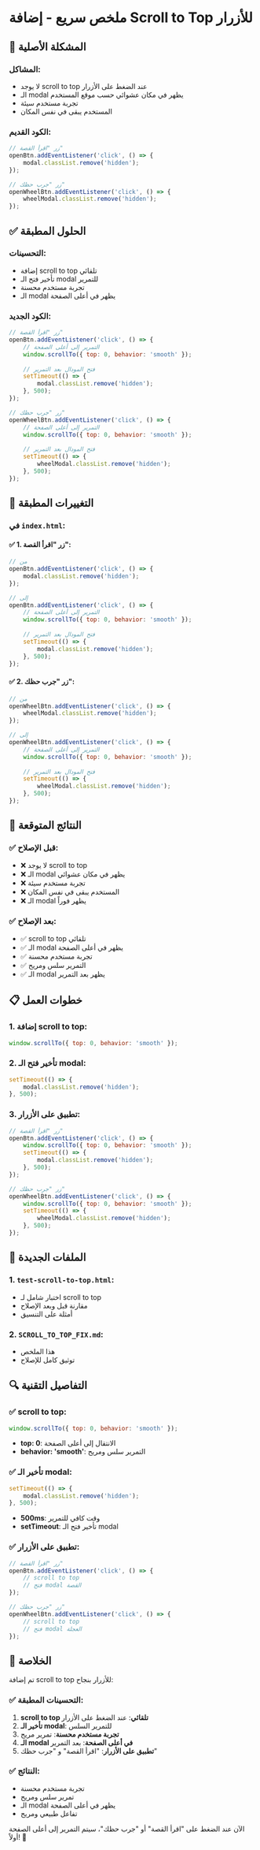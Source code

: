 # ملخص سريع - إضافة Scroll to Top للأزرار

## 🚨 المشكلة الأصلية

### المشاكل:
- لا يوجد scroll to top عند الضغط على الأزرار
- الـ modal يظهر في مكان عشوائي حسب موقع المستخدم
- تجربة مستخدم سيئة
- المستخدم يبقى في نفس المكان

### الكود القديم:
```javascript
// زر "اقرأ القصة"
openBtn.addEventListener('click', () => {
    modal.classList.remove('hidden');
});

// زر "جرب حظك"
openWheelBtn.addEventListener('click', () => {
    wheelModal.classList.remove('hidden');
});
```

## ✅ الحلول المطبقة

### التحسينات:
- إضافة scroll to top تلقائي
- تأخير فتح الـ modal للتمرير
- تجربة مستخدم محسنة
- الـ modal يظهر في أعلى الصفحة

### الكود الجديد:
```javascript
// زر "اقرأ القصة"
openBtn.addEventListener('click', () => {
    // التمرير إلى أعلى الصفحة
    window.scrollTo({ top: 0, behavior: 'smooth' });
    
    // فتح المودال بعد التمرير
    setTimeout(() => {
        modal.classList.remove('hidden');
    }, 500);
});

// زر "جرب حظك"
openWheelBtn.addEventListener('click', () => {
    // التمرير إلى أعلى الصفحة
    window.scrollTo({ top: 0, behavior: 'smooth' });
    
    // فتح المودال بعد التمرير
    setTimeout(() => {
        wheelModal.classList.remove('hidden');
    }, 500);
});
```

## 🔧 التغييرات المطبقة

### في `index.html`:

#### ✅ **1. زر "اقرأ القصة"**:
```javascript
// من
openBtn.addEventListener('click', () => {
    modal.classList.remove('hidden');
});

// إلى
openBtn.addEventListener('click', () => {
    // التمرير إلى أعلى الصفحة
    window.scrollTo({ top: 0, behavior: 'smooth' });
    
    // فتح المودال بعد التمرير
    setTimeout(() => {
        modal.classList.remove('hidden');
    }, 500);
});
```

#### ✅ **2. زر "جرب حظك"**:
```javascript
// من
openWheelBtn.addEventListener('click', () => {
    wheelModal.classList.remove('hidden');
});

// إلى
openWheelBtn.addEventListener('click', () => {
    // التمرير إلى أعلى الصفحة
    window.scrollTo({ top: 0, behavior: 'smooth' });
    
    // فتح المودال بعد التمرير
    setTimeout(() => {
        wheelModal.classList.remove('hidden');
    }, 500);
});
```

## 🎯 النتائج المتوقعة

### ✅ **قبل الإصلاح**:
- ❌ لا يوجد scroll to top
- ❌ الـ modal يظهر في مكان عشوائي
- ❌ تجربة مستخدم سيئة
- ❌ المستخدم يبقى في نفس المكان
- ❌ الـ modal يظهر فوراً

### ✅ **بعد الإصلاح**:
- ✅ scroll to top تلقائي
- ✅ الـ modal يظهر في أعلى الصفحة
- ✅ تجربة مستخدم محسنة
- ✅ التمرير سلس ومريح
- ✅ الـ modal يظهر بعد التمرير

## 📋 خطوات العمل

### 1. إضافة scroll to top:
```javascript
window.scrollTo({ top: 0, behavior: 'smooth' });
```

### 2. تأخير فتح الـ modal:
```javascript
setTimeout(() => {
    modal.classList.remove('hidden');
}, 500);
```

### 3. تطبيق على الأزرار:
```javascript
// زر "اقرأ القصة"
openBtn.addEventListener('click', () => {
    window.scrollTo({ top: 0, behavior: 'smooth' });
    setTimeout(() => {
        modal.classList.remove('hidden');
    }, 500);
});

// زر "جرب حظك"
openWheelBtn.addEventListener('click', () => {
    window.scrollTo({ top: 0, behavior: 'smooth' });
    setTimeout(() => {
        wheelModal.classList.remove('hidden');
    }, 500);
});
```

## 📁 الملفات الجديدة

### 1. `test-scroll-to-top.html`:
- اختبار شامل لـ scroll to top
- مقارنة قبل وبعد الإصلاح
- أمثلة على التنسيق

### 2. `SCROLL_TO_TOP_FIX.md`:
- هذا الملخص
- توثيق كامل للإصلاح

## 🔍 التفاصيل التقنية

### ✅ **scroll to top**:
```javascript
window.scrollTo({ top: 0, behavior: 'smooth' });
```
- **top: 0**: الانتقال إلى أعلى الصفحة
- **behavior: 'smooth'**: التمرير سلس ومريح

### ✅ **تأخير الـ modal**:
```javascript
setTimeout(() => {
    modal.classList.remove('hidden');
}, 500);
```
- **500ms**: وقت كافي للتمرير
- **setTimeout**: تأخير فتح الـ modal

### ✅ **تطبيق على الأزرار**:
```javascript
// زر "اقرأ القصة"
openBtn.addEventListener('click', () => {
    // scroll to top
    // فتح modal القصة
});

// زر "جرب حظك"
openWheelBtn.addEventListener('click', () => {
    // scroll to top
    // فتح modal العجلة
});
```

## 🎉 الخلاصة

تم إضافة scroll to top للأزرار بنجاح:

### ✅ **التحسينات المطبقة**:
1. **scroll to top تلقائي**: عند الضغط على الأزرار
2. **تأخير الـ modal**: للتمرير السلس
3. **تجربة مستخدم محسنة**: تمرير مريح
4. **الـ modal في أعلى الصفحة**: بعد التمرير
5. **تطبيق على الأزرار**: "اقرأ القصة" و "جرب حظك"

### ✅ **النتائج**:
- تجربة مستخدم محسنة
- تمرير سلس ومريح
- الـ modal يظهر في أعلى الصفحة
- تفاعل طبيعي ومريح

الآن عند الضغط على "اقرأ القصة" أو "جرب حظك"، سيتم التمرير إلى أعلى الصفحة أولاً! 🚀 